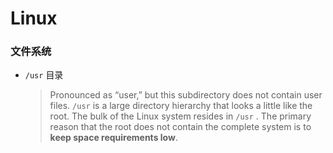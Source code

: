 # Linux

### 文件系统

- `/usr` 目录
   
   > Pronounced as “user,” but this subdirectory does not contain user files.
   >  `/usr` is a large directory hierarchy that looks a little like the root. 
   > The bulk of the Linux system resides in  `/usr` .
   > The primary reason that the root does not contain the complete system is to **keep space requirements low**.


